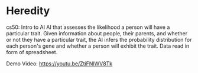 # Heredity

cs50: Intro to AI
AI that assesses the likelihood a person will have a particular trait.
Given information about people, their parents, and whether or not they
have a particular trait, the AI infers the probability distribution for
each person's gene and whether a person will exhibit the trait. Data read
in form of spreadsheet. 

Demo Video: https://youtu.be/ZtiFNlWV8Tk